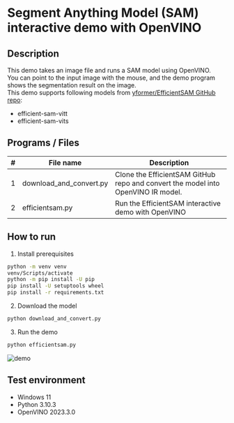# Segment Anything Model (SAM) interactive demo with OpenVINO

## Description
This demo takes an image file and runs a SAM model using OpenVINO.  
You can point to the input image with the mouse, and the demo program shows the segmentation result on the image.  
This demo supports following models from [yformer/EfficientSAM GitHub repo](https://github.com/yformer/EfficientSAM.git):
- efficient-sam-vitt
- efficient-sam-vits

## Programs / Files
|#|File name|Description|
|---|---|---|
|1|download_and_convert.py|Clone the EfficientSAM GitHub repo and convert the model into OpenVINO IR model.|
|2|efficientsam.py|Run the EfficientSAM interactive demo with OpenVINO|

## How to run

1. Install prerequisites

```sh
python -m venv venv
venv/Scripts/activate
python -m pip install -U pip
pip install -U setuptools wheel
pip install -r requirements.txt
```

2. Download the model
```sh
python download_and_convert.py
```

3. Run the demo
```sh
python efficientsam.py
```

![demo](./resources/demo.gif)
## Test environment
- Windows 11
- Python 3.10.3
- OpenVINO 2023.3.0
